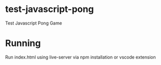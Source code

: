 # test-javascript-pong
Test Javascript Pong Game

# Running
Run index.html using live-server via npm installation or vscode extension 